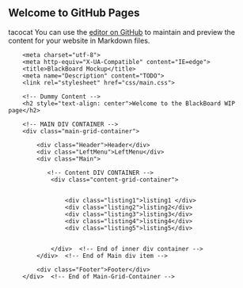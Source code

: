 ## Welcome to GitHub Pages
tacocat
You can use the [editor on GitHub](https://github.com/NarrowCoconut/SameHomeHacks2020/edit/master/README.md) to maintain and preview the content for your website in Markdown files.

        <meta charset="utf-8">
        <meta http-equiv="X-UA-Compatible" content="IE=edge">
        <title>BlackBoard Mockup</title>
        <meta name="Description" content="TODO">
        <link rel="stylesheet" href="css/main.css"> 
        
        <!-- Dummy Content -->
        <h2 style="text-align: center">Welcome to the BlackBoard WIP page</h2>
        
        <!-- MAIN DIV CONTAINER -->
        <div class="main-grid-container">
            
            <div class="Header">Header</div>
            <div class="LeftMenu">LeftMenu</div>
            <div class="Main">
                
               <!-- Content DIV CONTAINER --> 
                <div class="content-grid-container"> 
                    
                    
                    <div class="listing1">listing1 </div>
                    <div class="listing2">listing2</div>
                    <div class="listing3">listing3</div>
                    <div class="listing4">listing4</div>
                    <div class="listing5">listing5</div>
                
                
                </div>  <!-- End of inner div container -->
            </div>  <!-- End of Main div item -->
            
            <div class="Footer">Footer</div>
        </div>  <!-- End of Main-Grid-Container -->
    
